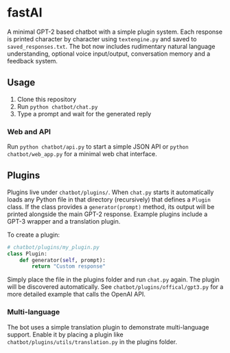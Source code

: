 # fastAI

A minimal GPT-2 based chatbot with a simple plugin system. Each response is printed character by character using `textengine.py` and saved to `saved_responses.txt`. The bot now includes rudimentary natural language understanding, optional voice input/output, conversation memory and a feedback system.

## Usage
1. Clone this repository
2. Run `python chatbot/chat.py`
3. Type a prompt and wait for the generated reply
### Web and API
Run `python chatbot/api.py` to start a simple JSON API or `python chatbot/web_app.py` for a minimal web chat interface.

## Plugins
Plugins live under `chatbot/plugins/`. When `chat.py` starts it automatically loads any Python file in that directory (recursively) that defines a `Plugin` class. If the class provides a `generator(prompt)` method, its output will be printed alongside the main GPT-2 response. Example plugins include a GPT-3 wrapper and a translation plugin.

To create a plugin:

```python
# chatbot/plugins/my_plugin.py
class Plugin:
    def generator(self, prompt):
        return "Custom response"
```

Simply place the file in the plugins folder and run `chat.py` again. The plugin will be discovered automatically. See `chatbot/plugins/offical/gpt3.py` for a more detailed example that calls the OpenAI API.


### Multi-language
The bot uses a simple translation plugin to demonstrate multi-language support. Enable it by placing a plugin like `chatbot/plugins/utils/translation.py` in the plugins folder.
